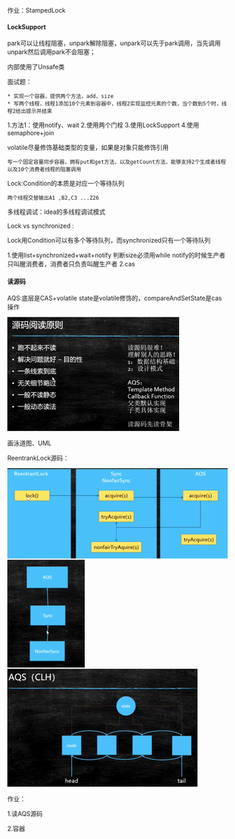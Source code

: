 作业：StampedLock

#### LockSupport

park可以让线程阻塞，unpark解除阻塞，unpark可以先于park调用，当先调用unpark然后调用park不会阻塞；

内部使用了Unsafe类

面试题：

```
* 实现一个容器，提供两个方法，add，size
* 写两个线程，线程1添加10个元素到容器中，线程2实现监控元素的个数，当个数到5个时，线程2给出提示并结束
```

1.方法1：使用notify、wait 2.使用两个门栓 3.使用LockSupport 4.使用semaphore+join

volatile尽量修饰基础类型的变量，如果是对象只能修饰引用

```
写一个固定容量同步容器，拥有put和get方法，以及getCount方法，能够支持2个生成者线程以及10个消费者线程的阻塞调用
```
Lock:Condition的本质是对应一个等待队列
```
两个线程交替输出A1 ,B2,C3 ...Z26
```

多线程调试：idea的多线程调试模式

Lock vs synchronized :

Lock用Condition可以有多个等待队列，而synchronized只有一个等待队列

1.使用list+synchronized+wait+notify    判断size必须用while  notify的时候生产者只叫醒消费者，消费者只负责叫醒生产者  2.cas

#### 读源码

AQS:底层是CAS+volatile state是volatile修饰的，compareAndSetState是cas操作

<img src="5.LockSupport，高频面试题，AQS源码，以及源码阅读方法论.assets/image-20200813115743527.png" alt="image-20200813115743527" style="zoom:50%;" />

画泳道图、UML

ReentrankLock源码：

<img src="5.LockSupport，高频面试题，AQS源码，以及源码阅读方法论.assets/image-20200813101029656.png" alt="image-20200813101029656" style="zoom:67%;" />

<img src="5.LockSupport，高频面试题，AQS源码，以及源码阅读方法论.assets/image-20200813102052369.png" alt="image-20200813102052369" style="zoom:50%;" />

<img src="5.LockSupport，高频面试题，AQS源码，以及源码阅读方法论.assets/image-20200813114714535.png" alt="image-20200813114714535" style="zoom:50%;" />

作业：

1.读AQS源码

2.容器